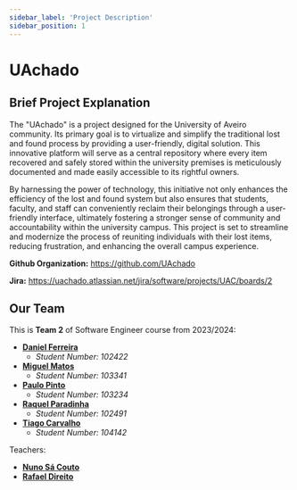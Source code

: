 ```yaml
---
sidebar_label: 'Project Description'
sidebar_position: 1
---
```


# UAchado

## Brief Project Explanation

The "UAchado" is a project designed for the University of Aveiro community. Its primary goal is to virtualize and simplify the traditional lost and found process by providing a user-friendly, digital solution. This innovative platform will serve as a central repository where every item recovered and safely stored within the university premises is meticulously documented and made easily accessible to its rightful owners. 

By harnessing the power of technology, this initiative not only enhances the efficiency of the lost and found system but also ensures that students, faculty, and staff can conveniently reclaim their belongings through a user-friendly interface, ultimately fostering a stronger sense of community and accountability within the university campus. This project is set to streamline and modernize the process of reuniting individuals with their lost items, reducing frustration, and enhancing the overall campus experience.



**Github Organization:** https://github.com/UAchado

**Jira:** https://uachado.atlassian.net/jira/software/projects/UAC/boards/2 


## Our Team 

This is **Team 2** of Software Engineer course from 2023/2024:

- [**Daniel Ferreira**](https://github.com/dferrero17)
  - *Student Number: 102422*
- [**Miguel Matos**](https://github.com/mankings)
  - *Student Number: 103341*
- [**Paulo Pinto**](https://github.com/Pjnp5)
    - *Student Number: 103234*
- [**Raquel Paradinha**](https://github.com/raquelparadinha)
    - *Student Number: 102491*
- [**Tiago Carvalho**](https://github.com/tiagosora)
    - *Student Number: 104142*

Teachers:
- [**Nuno Sá Couto**](https://github.com//nunoscouto)
- [**Rafael Direito**](https://github.com/rafael-direito)